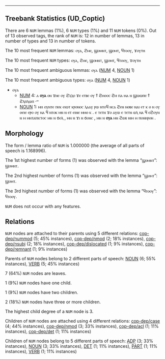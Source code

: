 

--------------------------------------------------------------------------------

## Treebank Statistics (UD_Coptic)

There are 6 `NUM` lemmas (1%), 6 `NUM` types (1%) and 11 `NUM` tokens (0%).
Out of 13 observed tags, the rank of `NUM` is: 12 in number of lemmas, 13 in number of types and 13 in number of tokens.

The 10 most frequent `NUM` lemmas: ⲟⲩⲁ, ϩⲙⲉ, ϣⲟⲙⲛⲧ, ϣⲟⲙⲧ, ϥⲧⲟⲟⲩ, ϫⲟⲩⲧⲏ

The 10 most frequent `NUM` types:  ⲟⲩⲁ, ϩⲙⲉ, ϣⲟⲙⲛⲧ, ϣⲟⲙⲧ, ϥⲧⲟⲟⲩ, ϫⲟⲩⲧⲏ

The 10 most frequent ambiguous lemmas: ⲟⲩⲁ ([NUM]() 4, [NOUN]() 1)

The 10 most frequent ambiguous types:  ⲟⲩⲁ ([NUM]() 4, [NOUN]() 1)


* ⲟⲩⲁ
  * [NUM]() 4: ⲁ <b>ⲟⲩⲁ</b> ⲟⲛ ϫⲛⲉ ⲟⲩ ϩⲗⲗⲟ ϫⲉ ⲉⲧⲃⲉ ⲟⲩ ϯ ϩⲙⲟⲟⲥ ϩⲙ ⲡⲁ ⲙⲁ ⲛ ϣⲱⲱⲡⲉ ϯ ϩⲗⲡⲗⲱⲡ ·ⲻ
  * [NOUN]() 1: ⲙⲏ ⲟⲩⲛⲧⲉ ⲡⲉⲕ ⲉⲓⲱⲧ ⲕⲣⲟⲛⲟⲥ ⲗⲁⲁⲩ ⲣⲱ ⲛⲧⲟϥ ⲛⲥⲁ ϩⲉⲛ ⲛⲟⲃⲉ ⲛⲁⲓ ⲉⲧ ⲕ ⲟ ⲛ ⲟⲩ ⲟⲉⲓⲉ ⲉⲣⲟ ⲟⲩ ⲛⲁ ϥ ⲛⲧⲟⲕ ⲙⲛ ⲛ ⲉⲧ ⲉⲓⲛⲉ ⲙⲙⲟ ⲕ . ⲉ ⲧⲉⲧⲛ ϫⲟ ⲁⲩⲱ ⲉ ⲧⲉⲧⲛ ⲱⲗ ⲛⲁ ϥ ⲉϩⲟⲩⲛ ⲛ ⲙ ⲙⲛⲧⲁⲡⲓⲥⲧⲟⲥ ⲙⲛ ⲛ ϭⲟⲗ , ⲙⲛ ⲛ ϫⲓ ⲛ ϭⲟⲛⲥ , ⲙⲛ ⲛ <b>ⲟⲩⲁ</b> ⲙⲛ ϩⲱⲃ ⲛⲓⲙ ⲙ ⲡⲟⲛⲏⲣⲟⲛ .

## Morphology

The form / lemma ratio of `NUM` is 1.000000 (the average of all parts of speech is 1.168996).

The 1st highest number of forms (1) was observed with the lemma “ϣⲟⲙⲛⲧ”: ϣⲟⲙⲛⲧ.

The 2nd highest number of forms (1) was observed with the lemma “ϣⲟⲙⲧ”: ϣⲟⲙⲧ.

The 3rd highest number of forms (1) was observed with the lemma “ϥⲧⲟⲟⲩ”: ϥⲧⲟⲟⲩ.

`NUM` does not occur with any features.


## Relations

`NUM` nodes are attached to their parents using 5 different relations: [cop-dep/nummod]() (5; 45% instances), [cop-dep/nmod]() (2; 18% instances), [cop-dep/nsubj]() (2; 18% instances), [cop-dep/dislocated]() (1; 9% instances), [cop-dep/remnant]() (1; 9% instances)

Parents of `NUM` nodes belong to 2 different parts of speech: [NOUN]() (6; 55% instances), [VERB]() (5; 45% instances)

7 (64%) `NUM` nodes are leaves.

1 (9%) `NUM` nodes have one child.

1 (9%) `NUM` nodes have two children.

2 (18%) `NUM` nodes have three or more children.

The highest child degree of a `NUM` node is 3.

Children of `NUM` nodes are attached using 4 different relations: [cop-dep/case]() (4; 44% instances), [cop-dep/nmod]() (3; 33% instances), [cop-dep/acl]() (1; 11% instances), [cop-dep/det]() (1; 11% instances)

Children of `NUM` nodes belong to 5 different parts of speech: [ADP]() (3; 33% instances), [NOUN]() (3; 33% instances), [DET]() (1; 11% instances), [PART]() (1; 11% instances), [VERB]() (1; 11% instances)

